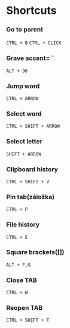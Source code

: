 # Shortcuts

### Go to parent

`CTRL + B`
`CTRL + CLICK`

### Grave accent=``
`ALT + 96`

### Jump word
`CTRL + ARROW`

### Select word
`CTRL + SHIFT + ARROW`

### Select letter
`SHIFT + ARROW`

### Clipboard history
`CTRL + SHIFT + V`

### Pin tab(záložka)
`CTRL + P`

### File history
`CTRL + E`

### Square brackets([])
`ALT + F,G`

### Close TAB
`CTRL + W`

### Reopen TAB 
`CTRL + SHIFT + T`